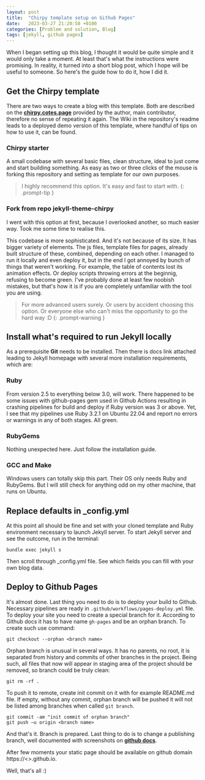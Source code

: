 ```yaml
---
layout: post
title:  "Chirpy template setup on Github Pages"
date:   2023-03-27 21:20:58 +0100
categories: [Problem and solution, Blog]
tags: [jekyll, github pages]
---
```

When I began setting up this blog, I thought it would be quite simple and it would only take a moment. At least that's what the instructions were promising.
In reality, it turned into a short blog post, which I hope will be useful to someone. So here's the guide how to do it, how I did it.
## Get the Chirpy template
There are two ways to create a blog with this template. Both are described on the [**chirpy.cotes.page**](https://chirpy.cotes.page/posts/getting-started/) provided by the author, main contributor, therefore no sense of repeating it again.
The Wiki in the repository's readme leads to a deployed demo version of this template, where handful of tips on how to use it, can be found.
### Chirpy starter
A small codebase with several basic files, clean structure, ideal to just come and start building something.
As easy as two or three clicks of the mouse is forking this repository and setting as template for our own purposes.

> I highly recommend this option. It's easy and fast to start with.
{: .prompt-tip }

### Fork from repo jekyll-theme-chirpy
I went with this option at first, because I overlooked another, so much easier way. Took me some time to realise this. 

This codebase is more sophisticated. And it's not because of its size. It has bigger variety of elements. The js files, template files for pages, already built structure of these, combined, depending on each other.
I managed to run it locally and even deploy it, but in the end I got annoyed by bunch of things that weren't working. For example, the table of contents lost its animation effects. Or deploy scripts throwing errors at the beginnig, refusing to become green.
I've probably done at least few noobish mistakes, but that's how it is if you are completely unfamiliar with the tool you are using. 

> For more advanced users surely. Or users by accident choosing this option. Or everyone else who can't miss the opportunity to go the hard way :D
{: .prompt-warning }

## Install what's required to run Jekyll locally
As a prerequisite **Git** needs to be installed. Then there is docs link attached leading to Jekyll homepage with several more installation requirements, which are: 
### Ruby
From version 2.5 to everything below 3.0, will work. 
There happened to be some issues with github-pages gem used in Github Actions resulting in crashing pipelines for build and deploy if Ruby version was 3 or above. 
Yet, I see that my pipelines use Ruby 3.2.1 on Ubuntu 22.04 and report no errors or warnings in any of both stages. All green.
### RubyGems
Nothing unexpected here. Just follow the installation guide.
### GCC and Make
Windows users can totally skip this part. Their OS only needs Ruby and RubyGems. But I will still check for anything odd on my other machine,
that runs on Ubuntu. 

## Replace defaults in _config.yml
At this point all should be fine and set with your cloned template and Ruby environment necessary to launch Jekyll server.
To start Jekyll server and see the outcome, run in the terminal:
```
bundle exec jekyll s
```
Then scroll through _config.yml file. See which fields you can fill with your own blog data. 

## Deploy to Github Pages
It's almost done. Last thing you need to do is to deploy your build to Github.
Necessary pipelines are ready in `.github/workflows/pages-deploy.yml` file. To deploy your site you need to create a special branch for it. 
According to Github docs it has to have name `gh-pages` and be an orphan branch. 
To create such use command:
```
git checkout --orphan <branch name>
```
Orphan branch is unusual in several ways. It has no parents, no root, it is separated from history and commits of other branches in the project. 
Being such, all files that now will appear in staging area of the project should be removed, so branch could be truly clean:
```
git rm -rf .
```
To push it to remote, create init commit on it with for example README.md file. If empty, without any commit, orphan branch will be pushed
it will not be listed among branches when called `git branch`.
```
git commit -am "init commit of orphan branch"
git push –u origin <branch name>
```
And that's it. Branch is prepared. 
Last thing to do is to change a publishing branch, well documented with screenshots on [**github docs**](https://docs.github.com/en/pages/getting-started-with-github-pages/configuring-a-publishing-source-for-your-github-pages-site).

After few moments your static page should be available on github domain https://<<some-username-here>>.github.io.

Well, that's all :) 
